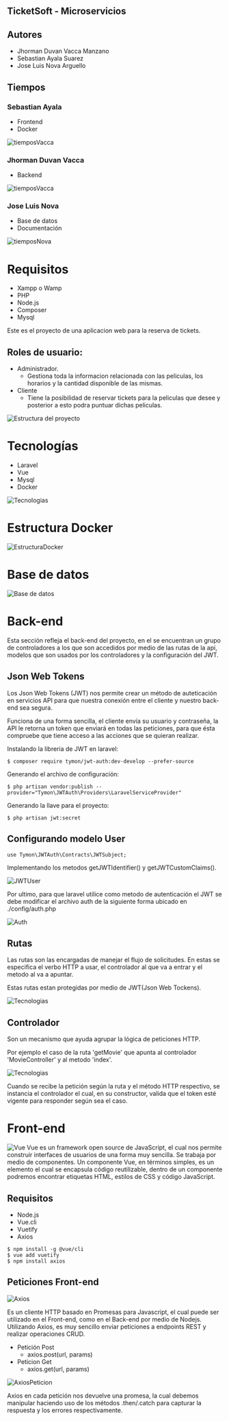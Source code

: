 ## TicketSoft - Microservicios

## Autores
- Jhorman Duvan Vacca Manzano
- Sebastian Ayala Suarez
- Jose Luis Nova Arguello

## Tiempos

### Sebastian Ayala
- Frontend
- Docker

![tiemposVacca](./public/img/ayala_tiempos.PNG)

### Jhorman Duvan Vacca
- Backend

![tiemposVacca](./public/img/tiempos_vacca.PNG)

### Jose Luis Nova
- Base de datos
- Documentación

![tiemposNova](./public/img/tiempos_nova.PNG)

# Requisitos
- Xampp o Wamp
- PHP
- Node.js
- Composer
- Mysql

Este es el proyecto de una aplicacion web para la reserva de tickets.

## Roles de usuario:
- Administrador.
    - Gestiona toda la informacion relacionada con las peliculas, los horarios y la cantidad disponible de las mismas.
- Cliente
    - Tiene la posibilidad de reservar tickets para la peliculas que desee y posterior a esto podra puntuar dichas peliculas.

![Estructura del proyecto](./public/img/EstructuraProyecto2.PNG)

# Tecnologías

- Laravel
- Vue
- Mysql
- Docker

![Tecnologias](./public/img/Tecnologias2.PNG)

# Estructura Docker
![EstructuraDocker](./public/img/EstructuraDocker.png)

# Base de datos
![Base de datos](./public/img/BaseDeDatos.PNG)

# Back-end
Esta sección refleja el back-end del proyecto, en el se encuentran un grupo de controladores a los que son accedidos por medio de las rutas de la api, modelos que son usados por los controladores y la configuración del JWT.

## Json Web Tokens
Los Json Web Tokens (JWT) nos permite crear un método de auteticación en servicios API para que nuestra conexión entre el cliente y nuestro back-end sea segura. 

Funciona de una forma sencilla, el cliente envía su usuario y contraseña, la API le retorna un token que enviará en todas las peticiones, para que ésta compruebe que tiene acceso a las acciones que se quieran realizar.

Instalando la libreria de JWT en laravel:
```
$ composer require tymon/jwt-auth:dev-develop --prefer-source
```
Generando el archivo de configuración:
```
$ php artisan vendor:publish --provider="Tymon\JWTAuth\Providers\LaravelServiceProvider"
```
Generando la llave para el proyecto:
```
$ php artisan jwt:secret
```

## Configurando modelo User
```
use Tymon\JWTAuth\Contracts\JWTSubject;
```
Implementando los metodos getJWTIdentifier() y getJWTCustomClaims().

![JWTUser](./public/img/JWTUser.PNG)

Por ultimo, para que laravel utilice como metodo de autenticación el JWT se debe modificar el archivo auth de la siguiente forma ubicado en ./config/auth.php

![Auth](./public/img/Auth.jpeg)

## Rutas
Las rutas son las encargadas de manejar el flujo de solicitudes. En estas se especifica el verbo HTTP a usar, el controlador al que va a entrar y el metodo al va a apuntar.

Estas rutas estan protegidas por medio de JWT(Json Web Tockens).

![Tecnologias](./public/img/Api.PNG)

## Controlador
Son un mecanismo que ayuda agrupar la lógica de peticiones HTTP. 

Por ejemplo el caso de la ruta 'getMovie' que apunta al controlador 'MovieController' y al metodo 'index'.

![Tecnologias](./public/img/Controller.PNG)

Cuando se recibe la petición según la ruta y el método HTTP respectivo, se instancia el controlador el cual, en su constructor, valida que el token esté vigente para responder según sea el caso.

# Front-end
![Vue](./public/img/vue.png)
Vue es un framework open source de JavaScript, el cual nos permite construir interfaces de usuarios de una forma muy sencilla. Se trabaja por medio de componentes. Un componente Vue, en términos simples, es un elemento el cual se encapsula código reutilizable, dentro de un componente podremos encontrar etiquetas HTML, estilos de CSS y código JavaScript.

## Requisitos
- Node.js
- Vue.cli
- Vuetify
- Axios
```
$ npm install -g @vue/cli
$ vue add vuetify
$ npm install axios
```
## Peticiones Front-end
![Axios](./public/img/axios.png)

Es un cliente HTTP basado en Promesas para Javascript, el cual puede ser utilizado en el Front-end, como en el Back-end por medio de Nodejs. Utilizando Axios, es muy sencillo enviar peticiones a endpoints REST y realizar operaciones CRUD. 
- Petición Post
    - axios.post(url, params)
- Peticion Get
    - axios.get(url, params)

![AxiosPeticion](./public/img/axiosPeticion.PNG)

Axios en cada petición nos devuelve una promesa, la cual debemos manipular haciendo uso de los métodos .then/.catch para capturar la respuesta y los errores respectivamente.
